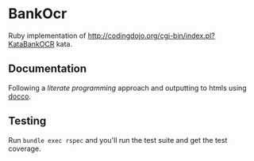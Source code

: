 # BankOcr

Ruby implementation of http://codingdojo.org/cgi-bin/index.pl?KataBankOCR kata.

## Documentation

Following a *literate programming* approach and outputting to htmls
using [docco](http://jashkenas.github.io/docco/).

## Testing
Run ```bundle exec rspec``` and you'll run the test suite and get the
test coverage.
